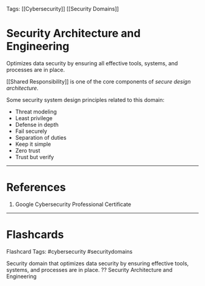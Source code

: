 Tags: [[Cybersecurity]] [[Security Domains]]
# Security Architecture and Engineering

Optimizes data security by ensuring all effective tools, systems, and processes are in place.

[[Shared Responsibility]] is one of the core components of *secure design architecture*.

Some security system design principles related to this domain:
- Threat modeling
- Least privilege
- Defense in depth
- Fail securely
- Separation of duties
- Keep it simple
- Zero trust
- Trust but verify

---
# References

1. Google Cybersecurity Professional Certificate

---
# Flashcards

Flashcard Tags: #cybersecurity #securitydomains 

Security domain that optimizes data security by ensuring effective tools, systems, and processes are in place.
??
Security Architecture and Engineering
<!--SR:!2024-04-28,3,268!2024-04-29,3,250-->